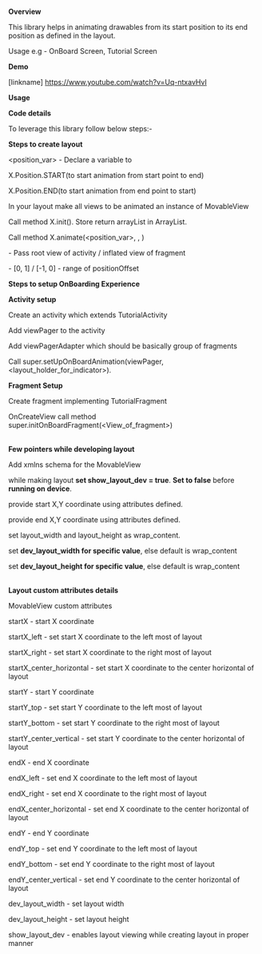 <b>Overview</b>

This library helps in animating drawables from its start position to its end position as defined in the layout.

Usage e.g - OnBoard Screen, Tutorial Screen

<b>Demo</b>

[linkname] https://www.youtube.com/watch?v=Uq-ntxavHvI


<b>Usage</b>


<b>Code details</b>

To leverage this library follow below steps:-

<b>Steps to create layout</b>

<position_var> - Declare a variable to 

X.Position.START(to start animation from start point to end)

X.Position.END(to start animation from end point to start)

In your layout make all views to be animated an instance of MovableView

Call method X.init(<view of fragment or activity>). Store return arrayList in ArrayList<View>. 

Call method X.animate(<position_var>, <movable>, <positionOffset>)



<View of fragment or activity> - Pass root view of activity / inflated view of fragment

<positionOffset> - [0, 1] / [-1, 0] - range of positionOffset











<b>Steps to setup OnBoarding Experience</b>

<b>Activity setup</b>

Create an activity which extends TutorialActivity

Add viewPager to the activity

Add viewPagerAdapter which should be basically group of fragments

Call super.setUpOnBoardAnimation(viewPager, <layout_holder_for_indicator>).

<b>Fragment Setup</b>

Create fragment implementing TutorialFragment

OnCreateView call method super.initOnBoardFragment(<View_of_fragment>)
<br/><br/>

<b>Few pointers while developing layout</b>

Add xmlns schema for the MovableView

while making layout <b>set show_layout_dev = true</b>. <b>Set to false</b> before <b>running on device</b>.

provide start X,Y coordinate using attributes defined.

provide end X,Y coordinate using attributes defined.

set layout_width and layout_height as wrap_content.

set <b>dev_layout_width for specific value</b>, else default is wrap_content

set <b>dev_layout_height for specific value</b>, else default is wrap_content
<br/><br/>


<b>Layout custom attributes details</b>

MovableView custom attributes

startX - start X coordinate

startX_left - set start X coordinate to the left most of layout

startX_right - set start X coordinate to the right most of layout

startX_center_horizontal - set start X coordinate to the center horizontal of layout

startY - start Y coordinate

startY_top - set start Y coordinate to the left most of layout

startY_bottom - set start Y coordinate to the right most of layout

startY_center_vertical - set start Y coordinate to the center horizontal of layout

endX - end X coordinate

endX_left - set end X coordinate to the left most of layout

endX_right - set end X coordinate to the right most of layout

endX_center_horizontal - set end X coordinate to the center horizontal of layout

endY - end Y coordinate

endY_top - set end Y coordinate to the left most of layout

endY_bottom - set end Y coordinate to the right most of layout

endY_center_vertical - set end Y coordinate to the center horizontal of layout

dev_layout_width - set layout width

dev_layout_height - set layout height

show_layout_dev - enables layout viewing while creating layout in proper manner

